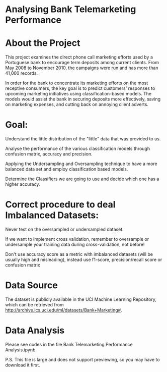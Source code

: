 # Analysing Bank Telemarketing Performance

# About the Project
This project examines the direct phone call marketing efforts used by a Portuguese bank to encourage term deposits among current clients. From May 2008 to November 2010, the campaigns were run and has more than 41,000 records.

In order for the bank to concentrate its marketing efforts on the most receptive consumers, the key goal is to predict customers' responses to upcoming marketing initiatives using classification-based models. The models would assist the bank in securing deposits more effectively, saving on marketing expenses, and cutting back on annoying client adverts.

# Goal:

Understand the little distribution of the "little" data that was provided to us.

Analyse the performance of the various classification models through confusion matrix, accuracy and precision.

Applying the Undersampling and Oversampling technique to have a more balanced data set and employ classification based models. 

Determine the Classifiers we are going to use and decide which one has a higher accuracy.

# Correct procedure to deal Imbalanced Datasets:

Never test on the oversampled or undersampled dataset.

If we want to implement cross validation, remember to oversample or undersample your training data during cross-validation, not before!

Don't use accuracy score as a metric with imbalanced datasets (will be usually high and misleading), instead use f1-score, precision/recall score or confusion matrix

# Data Source

The dataset is publicly available in the UCI Machine Learning Repository, which can be retrieved from http://archive.ics.uci.edu/ml/datasets/Bank+Marketing#.

# Data Analysis 

Please see codes in the file Bank Telemarketing Performance Analysis.ipynb.

P.S. This file is large and does not support previewing, so you may have to download it first.
